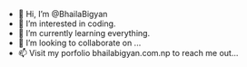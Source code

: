 - 👋 Hi, I’m @BhailaBigyan
- 👀 I’m interested in coding.
- 🌱 I’m currently learning everything.
- 💞️ I’m looking to collaborate on ...
- 📫 Visit my porfolio bhailabigyan.com.np to reach me out...

<!---
BhailaBigyan/BhailaBigyan is a ✨ special ✨ repository because its `README.md` (this file) appears on your GitHub profile.
You can click the Preview link to take a look at your changes.
--->
